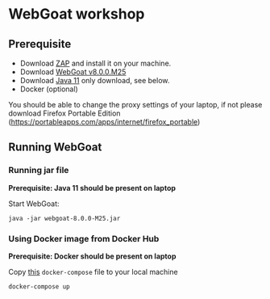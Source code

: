 # WebGoat workshop

## Prerequisite

- Download [ZAP](https://github.com/zaproxy/zaproxy/wiki/Downloads) and install it on your machine.
- Download [WebGoat v8.0.0.M25](https://github.com/WebGoat/WebGoat/releases/tag/v8.0.0.M25)
- Download [Java 11](https://jdk.java.net/11/) only download, see below.
- Docker (optional)

You should be able to change the proxy settings of your laptop, if not please download Firefox Portable Edition (https://portableapps.com/apps/internet/firefox_portable)

## Running WebGoat

### Running jar file

**Prerequisite: Java 11 should be present on laptop**

Start WebGoat:

```
java -jar webgoat-8.0.0-M25.jar
```

### Using Docker image from Docker Hub

**Prerequisite: Docker should be present on laptop**

Copy [this](https://github.com/WebGoat/WebGoat/blob/develop/docker-compose.yml) `docker-compose` file to your local machine 

```
docker-compose up
```
